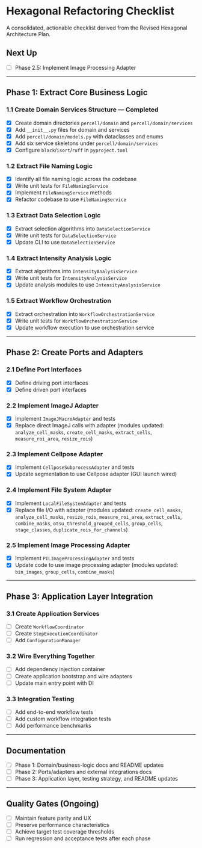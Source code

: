 # Hexagonal Refactoring Checklist

A consolidated, actionable checklist derived from the Revised Hexagonal Architecture Plan.

## Next Up
- [ ] Phase 2.5: Implement Image Processing Adapter

---

## Phase 1: Extract Core Business Logic

### 1.1 Create Domain Services Structure — Completed
- [x] Create domain directories `percell/domain` and `percell/domain/services`
- [x] Add `__init__.py` files for domain and services
- [x] Add `percell/domain/models.py` with dataclasses and enums
- [x] Add six service skeletons under `percell/domain/services`
- [x] Configure `black`/`isort`/`ruff` in `pyproject.toml`

### 1.2 Extract File Naming Logic
- [x] Identify all file naming logic across the codebase
- [x] Write unit tests for `FileNamingService`
- [x] Implement `FileNamingService` methods
- [x] Refactor codebase to use `FileNamingService`

### 1.3 Extract Data Selection Logic
- [x] Extract selection algorithms into `DataSelectionService`
- [x] Write unit tests for `DataSelectionService`
- [x] Update CLI to use `DataSelectionService`

### 1.4 Extract Intensity Analysis Logic
- [x] Extract algorithms into `IntensityAnalysisService`
- [x] Write unit tests for `IntensityAnalysisService`
- [x] Update analysis modules to use `IntensityAnalysisService`

### 1.5 Extract Workflow Orchestration
- [x] Extract orchestration into `WorkflowOrchestrationService`
- [x] Write unit tests for `WorkflowOrchestrationService`
- [x] Update workflow execution to use orchestration service

---

## Phase 2: Create Ports and Adapters

### 2.1 Define Port Interfaces
- [x] Define driving port interfaces
- [x] Define driven port interfaces

### 2.2 Implement ImageJ Adapter
- [x] Implement `ImageJMacroAdapter` and tests
- [x] Replace direct ImageJ calls with adapter (modules updated: `analyze_cell_masks`, `create_cell_masks`, `extract_cells`, `measure_roi_area`, `resize_rois`)

### 2.3 Implement Cellpose Adapter
- [x] Implement `CellposeSubprocessAdapter` and tests
- [x] Update segmentation to use Cellpose adapter (GUI launch wired)

### 2.4 Implement File System Adapter
- [x] Implement `LocalFileSystemAdapter` and tests
- [x] Replace file I/O with adapter (modules updated: `create_cell_masks`, `analyze_cell_masks`, `resize_rois`, `measure_roi_area`, `extract_cells`, `combine_masks`, `otsu_threshold_grouped_cells`, `group_cells`, `stage_classes`, `duplicate_rois_for_channels`)

### 2.5 Implement Image Processing Adapter
- [x] Implement `PILImageProcessingAdapter` and tests
- [x] Update code to use image processing adapter (modules updated: `bin_images`, `group_cells`, `combine_masks`)

---

## Phase 3: Application Layer Integration

### 3.1 Create Application Services
- [ ] Create `WorkflowCoordinator`
- [ ] Create `StepExecutionCoordinator`
- [ ] Add `ConfigurationManager`

### 3.2 Wire Everything Together
- [ ] Add dependency injection container
- [ ] Create application bootstrap and wire adapters
- [ ] Update main entry point with DI

### 3.3 Integration Testing
- [ ] Add end-to-end workflow tests
- [ ] Add custom workflow integration tests
- [ ] Add performance benchmarks

---

## Documentation
- [ ] Phase 1: Domain/business-logic docs and README updates
- [ ] Phase 2: Ports/adapters and external integrations docs
- [ ] Phase 3: Application layer, testing strategy, and README updates

---

## Quality Gates (Ongoing)
- [ ] Maintain feature parity and UX
- [ ] Preserve performance characteristics
- [ ] Achieve target test coverage thresholds
- [ ] Run regression and acceptance tests after each phase
